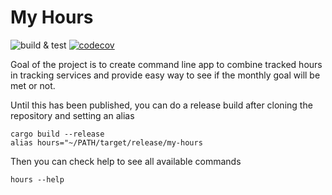 # My Hours

![build & test](https://github.com/hasanen/my-hours/actions/workflows/rust.yml/badge.svg) [![codecov](https://codecov.io/gh/hasanen/my-hours/branch/main/graph/badge.svg?token=KJC3MNG6Z6)](https://codecov.io/gh/hasanen/my-hours)

Goal of the project is to create command line app to combine tracked hours in tracking services and provide easy way to see if the monthly goal will be met or not.

Until this has been published, you can do a release build after cloning the repository and setting an alias

    cargo build --release
    alias hours="~/PATH/target/release/my-hours

Then you can check help to see all available commands

    hours --help
